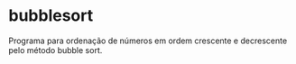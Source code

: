# bubblesort
Programa para ordenação de números em ordem crescente e decrescente pelo método bubble sort.
